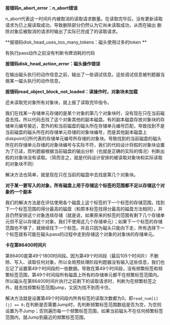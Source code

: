 **报错码n_abort_error：n_abort错误**

n_abort代表这一时间片内被取消的读取请求数量。在读取完毕后，没有更新读取请求为已上报读取成功，导致删除部分仍然认为它尚未读取成功，从而在输出 删除对象后被取消的请求时输出了实际已完成了的读取请求。

**报错码disk_head_uses_too_many_tokens：磁头使用过多的token **

有执行pass动作之前没有判断令牌消耗的代码

**报错码disk_head_action_error：磁头操作错误**

在输出磁头执行的动作信息之前，输出了一些调试信息。这些调试信息被判题器当做某一磁头执行的动作信息。

**报错码read_object_block_not_loaded：读操作时，对象块未加载**

还未读取完对象所有对象块，就上报了读取完毕指令。

我们在找某一存储单元存储的是某个对象的第几个对象块时，没有现在只在当前磁盘去找。所以代码去找了这个对象其他的副本磁盘。有的副本磁盘存放对象块的存储单元编号接近，意外的和当前磁盘的磁头所在存储单元编号匹配，导致找到不是当前磁盘的磁头所在的存储单元存储的对象块编号，而是其他副本磁盘上diskpoint[i]所代表的存储单元编号所存储的对象块。导致找到的当前磁盘的磁头所在的存储单元存储的对象块编号与实际不符，我们的代码设计将假的对象块设置为了已读，而判题器根据当前磁盘的输出分析（也就是正确的实际的情况）判断出假的对象块没有读取。（简而言之，就是代码设计安排的被读取对象块和实际读取的对象块不同）

解决方法也简单，就是现在只在当前的磁盘中去找是第几个对象块。

**对于某一要写入的对象，所有磁盘上用于存储这个标签的范围都不足以存储这个对象的一个副本**

我们的解决方法是在评估使用各个磁盘上这个标签的下一个标签的存储范围，找到下一个标签范围的得分最高的磁盘（和原本标签找得分最高的磁盘方法相同），并且仍然安排这个对象连续存储（就是说，如果原来的标签的范围有剩下几个存储单元但不足以存储这个对象，我们不使用这几个存储单元）；如果下一个标签的存储范围也不够了，就继续找下一个标签。并且只因为磁头只能向下走，所有选择下一个标签就有可能在磁头pass的过程中走到存储这个对象的对象块的存储单元。

**卡在第86400时间片**

第86400是第49个1800时间段。因为第49个时间段（最后105个时间片）不删除、写入、读取任何对象，所以全局预处理阶段判题器没有输入这些信息，我们也忘记了设置第49个时间段的一些数据。导致在第49个时间段，没有频繁标签和频繁标签范围，第49个时间段所有磁盘上所有的存储单元都不在频繁标签范围内。所以磁头在第86400时间片执行之前剩下的读取请求时，判断为在频繁标签之外，就去找频繁标签范围jump，又因为找不到而卡住。

解决方法就是设置第49个时间段内所有标签的读取次数都为0。即`read_num[i][j] == 0;`在判断是否需要Jump时，先判断频繁标签范围数组是否为空，为空则设置为不Jump；否则遍历每一个频繁标签范围，如果当前磁头不在任何频繁标签范围内，就Jump到最近的频繁标签范围。
